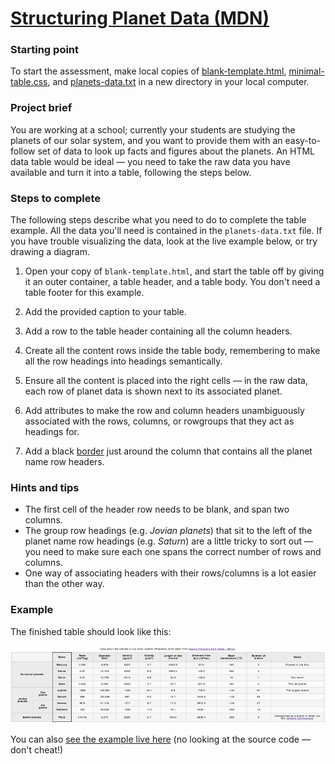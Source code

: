 # [Structuring Planet Data (MDN)](https://developer.mozilla.org/en-US/docs/Learn/HTML/Tables/Structuring_planet_data)

### **Starting point**

To start the assessment, make local copies of [blank-template.html](https://github.com/mdn/learning-area/blob/main/html/tables/assessment-start/blank-template.html), [minimal-table.css](https://github.com/mdn/learning-area/blob/main/html/tables/assessment-start/minimal-table.css), and [planets-data.txt](https://github.com/mdn/learning-area/blob/main/html/tables/assessment-start/planets-data.txt) in a new directory in your local computer.

### **Project brief**

You are working at a school; currently your students are studying the planets of our solar system, and you want to provide them with an easy-to-follow set of data to look up facts and figures about the planets. An HTML data table would be ideal — you need to take the raw data you have available and turn it into a table, following the steps below.

### **Steps to complete**

The following steps describe what you need to do to complete the table example. All the data you'll need is contained in the `planets-data.txt` file. If you have trouble visualizing the data, look at the live example below, or try drawing a diagram.

1. Open your copy of `blank-template.html`, and start the table off by giving it an outer container, a table header, and a table body. You don't need a table footer for this example.

2. Add the provided caption to your table.

3. Add a row to the table header containing all the column headers.

4. Create all the content rows inside the table body, remembering to make all the row headings into headings semantically.

5. Ensure all the content is placed into the right cells — in the raw data, each row of planet data is shown next to its associated planet.

6. Add attributes to make the row and column headers unambiguously associated with the rows, columns, or rowgroups that they act as headings for.

7. Add a black [border](https://developer.mozilla.org/en-US/docs/Web/CSS/border) just around the column that contains all the planet name row headers.

### **Hints and tips**
* The first cell of the header row needs to be blank, and span two columns.
* The group row headings (e.g. *Jovian planets*) that sit to the left of the planet name row headings (e.g. *Saturn*) are a little tricky to sort out — you need to make sure each one spans the correct number of rows and columns.
* One way of associating headers with their rows/columns is a lot easier than the other way.

### **Example**

The finished table should look like this:

![finished table](finished_table.png)

You can also [see the example live here](https://mdn.github.io/learning-area/html/tables/assessment-finished/planets-data.html) (no looking at the source code — don't cheat!)